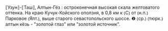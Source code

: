 ---
---

⟦Узун⟧-⟦Таш⟧, Алтын-Гёз
: остроконечная высокая скала желтоватого оттенка. На краю Кучук-Койского оползня, в 0,8 км к ⦅С⦆ от ⦅н.п.⦆ Парковое ⦅Ялт.⦆, выше старого севастопольского шоссе. ❷ ⦅ср.⦆ ⦅тюрк.⦆ алтын кёзь - "золотой глаз" или "золотой источник".
